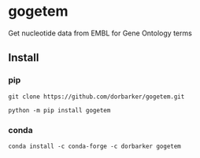 # gogetem

Get nucleotide data from EMBL for Gene Ontology terms

## Install

### pip
```commandline
git clone https://github.com/dorbarker/gogetem.git

python -m pip install gogetem
```

### conda
```commandline
conda install -c conda-forge -c dorbarker gogetem 
```